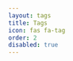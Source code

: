 ```yaml
---
layout: tags
title: Tags
icon: fas fa-tag
order: 2
disabled: true
---
```


<!-- Not for sidebar, only for breadcrumbing -->